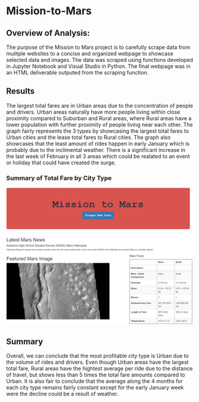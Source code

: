 # Mission-to-Mars

## Overview of Analysis:
The purpose of the Mission to Mars project is to carefully scrape data from mulitple websites to a concise and organized webpage to showcase selected data and images. The data was scraped using functions developed in Jupyter Notebook and Visual Studio in Python. The final webpage was in an HTML deliverable outputed from the scraping function. 


## Results

The largest total fares are in Urban areas due to the concentration of people and drivers. Urban areas naturally have more people living within close proximity compared to Suburban and Rural areas, where Rural areas have a lower population with further proximity of people living near each other. The graph fairly represents the 3 types by showcasing the largest total fares to Urban cities and the lease total fares to Rural cities. The graph also showcases that the least amount of rides happen in early January which is probably due to the inclimental weather. There is a significant increase in the last week of February in all 3 areas which could be realated to an event or holiday that could have created the surge. 

### Summary of Total Fare by City Type
![Webpage](images/Mars_1.PNG)

## Summary
Overall, we can conclude that the most profitable city type is Urban due to the volume of rides and drivers. Even though Urban areas have the largest total fare, Rural areas have the hightest average per ride due to the distance of travel, but shows less than 5 times the total fare amounts compared to Urban. It is also fair to conclude that the average along the 4 months for each city type remains fairly constant except for the early January week were the decline could be a result of weather. 
